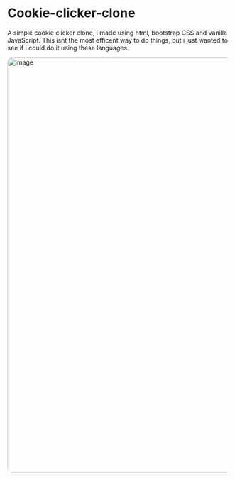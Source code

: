 # Cookie-clicker-clone
A simple cookie clicker clone, i made using html, bootstrap CSS and vanilla JavaScript.
This isnt the most efficent way to do things, but i just wanted to see if i could do it using these languages.

<div>
<img width="935" alt="image" src="https://github.com/AtomicExpresso/Cookie-clicker-clone/assets/156177896/10c2e866-f5bf-4c0b-bbd3-f0dbbd6e7d2d">
</div>

<style>
img{
border-radius: 10px;
}
</style>
